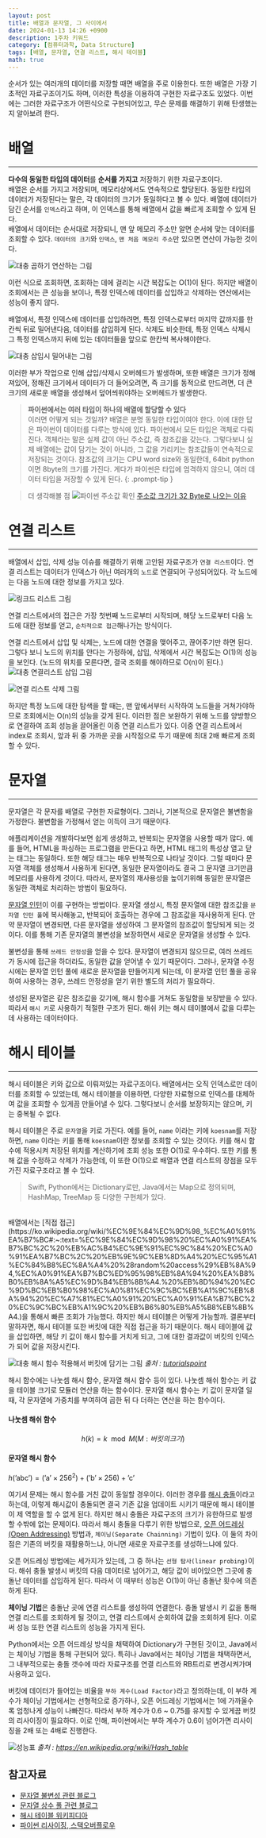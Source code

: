 ```yaml
---
layout: post
title: 배열과 문자열, 그 사이에서
date: 2024-01-13 14:26 +0900
description: 1주차 키워드
category: [컴퓨터과학, Data Structure]
tags: [배열, 문자열, 연결 리스트, 해시 테이블]
math: true
---
```


순서가 있는 여러개의 데이터를 저장할 때면 배열을 주로 이용한다. 
또한 배열은 가장 기초적인 자료구조이기도 하며,
이러한 특성을 이용하여 구현한 자료구조도 있었다.
이번에는 그러한 자료구조가 어떤식으로 구현되어있고, 무슨 문제를 해결하기 위해 탄생했는지 알아보려 한다.

# 배열
---

**다수의 동일한 타입의 데이터**를 **순서를 가지고** 저장하기 위한 자료구조이다.  
배열은 순서를 가지고 저장되며, 메모리상에서도 연속적으로 할당된다.
동일한 타입의 데이터가 저장된다는 말은, 각 데이터의 크기가 동일하다고 볼 수 있다.
배열에 데이터가 담긴 순서를 `인덱스`라고 하며, 이 인덱스를 통해 배열에서 값을 빠르게 조회할 수 있게 된다.  
배열에서 데이터는 순서대로 저장되니, 맨 앞 메모리 주소만 알면 순서에 맞는 데이터를 조회할 수 있다. `데이터의 크기`와 `인덱스`, `맨 처음 메모리 주소`만 있으면 연산이 가능한 것이다.

![대충 곱하기 연산하는 그림](https://koesnam.notion.site/image/https%3A%2F%2Fprod-files-secure.s3.us-west-2.amazonaws.com%2F6e29bccb-b5af-45f7-9726-6b92c3af467e%2F1f802d70-b1a2-4b11-9ec9-a3cdcf3e2ccc%2FUntitled.png?table=block&id=835ead71-7d5b-4f37-a848-ea590c893be2&spaceId=6e29bccb-b5af-45f7-9726-6b92c3af467e&width=2000&userId=&cache=v2)

이런 식으로 조회하면, 조회하는 데에 걸리는 시간 복잡도는 O(1)이 된다.
하지만 배열이 조회에서는 큰 성능을 보이나, 특정 인덱스에 데이터를 삽입하고 삭제하는 연산에서는 성능이 좋지 않다.

배열에서, 특정 인덱스에 데이터를 삽입하려면, 특정 인덱스로부터 마지막 값까지를 한칸씩 뒤로 밀어낸다음, 데이터를 삽입하게 된다.
삭제도 비슷한데, 특정 인덱스 삭제시 그 특정 인덱스까지 뒤에 있는 데이터들을 앞으로 한칸씩 복사해야한다.

![대충 삽입시 밀어내는 그림](https://koesnam.notion.site/image/https%3A%2F%2Fprod-files-secure.s3.us-west-2.amazonaws.com%2F6e29bccb-b5af-45f7-9726-6b92c3af467e%2F086d4774-81c3-4ab2-8fe6-9dc053796e80%2FUntitled.png?table=block&id=d0b4a971-5a70-4402-97d4-f60843236c0f&spaceId=6e29bccb-b5af-45f7-9726-6b92c3af467e&width=2000&userId=&cache=v2)

이러한 부가 작업으로 인해 삽입/삭제시 오버헤드가 발생하며, 또한 배열은 크기가 정해져있어, 정해진 크기에서 데이터가 더 들어오려면,
즉 크기를 동적으로 만드려면, 더 큰 크기의 새로운 배열을 생성해서 덮어씌워야하는 오버헤드가 발생한다.

>**파이썬에서는 여러 타입이 하나의 배열에 할당할 수 있다**  
이러면 어떻게 되는 것일까? 배열은 분명 동일한 타입이여야 한다.
이에 대한 답은 파이썬이 데이터를 다루는 방식에 있다. 파이썬에서 모든 타입은 객체로 다뤄진다. 객체라는 말은 실제 값이 아닌 주소값, 즉 참조값을 갖는다. 그렇다보니 실제 배열에는 값이 담기는 것이 아니라, 그 값을 가리키는 참조값들이 연속적으로 저장되는 것이다. 참조값의 크기는 CPU word size와 동일한데, 64bit python이면 8byte의 크기를 가진다. 게다가 파이썬은 타입에 엄격하지 않으니, 여러 데이터 타입을 저장할 수 있게 된다.
{: .prompt-tip }

> 더 생각해볼 점
![파이썬 주소값 확인](https://koesnam.notion.site/image/https%3A%2F%2Fprod-files-secure.s3.us-west-2.amazonaws.com%2F6e29bccb-b5af-45f7-9726-6b92c3af467e%2Fececa65c-30c9-4c52-a1d2-fc89e9845e6e%2FUntitled.png?table=block&id=07a3cb08-8a0b-46fe-8ebb-2079767ccaef&spaceId=6e29bccb-b5af-45f7-9726-6b92c3af467e&width=2000&userId=&cache=v2)
[주소값 크기가 32 Byte로 나오는 이유](https://stackoverflow.com/questions/52916146/why-does-the-memory-location-for-integers-jump-by-32-bytes#:~:text=A%20structure%20in%20memory%20can%20be%2028%20bytes,that%20their%20start%20address%20are%2032%20bytes%20apart.)

# 연결 리스트
---
배열에서 삽입, 삭제 성능 이슈를 해결하기 위해 고안된 자료구조가 `연결 리스트`이다.
연결 리스트는 데이터가 인덱스가 아닌 여러개의 `노드`로 연결되어 구성되어있다.
각 노드에는 다음 노드에 대한 정보를 가지고 있다.

![링크드 리스트 그림](https://koesnam.notion.site/image/https%3A%2F%2Fprod-files-secure.s3.us-west-2.amazonaws.com%2F6e29bccb-b5af-45f7-9726-6b92c3af467e%2F69094d8f-6ee6-48b6-a668-ca6291a4879c%2FUntitled.png?table=block&id=441053b9-7ee3-4e5a-944a-2bdd1794c9e3&spaceId=6e29bccb-b5af-45f7-9726-6b92c3af467e&width=2000&userId=&cache=v2)

연결 리스트에서의 접근은 가장 첫번째 노드로부터 시작되며,
해당 노드로부터 다음 노드에 대한 정보를 얻고, `순차적으로 접근`해나가는 방식이다.

연결 리스트에서 삽입 및 삭제는, 노드에 대한 연결을 맺어주고, 끊어주기만 하면 된다.
그렇다 보니 노드의 위치를 안다는 가정하에, 삽입, 삭제에서 시간 복잡도는 O(1)의 성능을 보인다.
(노드의 위치를 모른다면, 결국 조회를 해야하므로 O(n)이 된다.)
![대충 연결리스트 삽입 그림](https://koesnam.notion.site/image/https%3A%2F%2Fprod-files-secure.s3.us-west-2.amazonaws.com%2F6e29bccb-b5af-45f7-9726-6b92c3af467e%2F6b5cc3fe-4d38-4a10-9e39-5cbed56be37f%2FUntitled.png?table=block&id=6841c285-00be-4a63-9789-49fb0e673717&spaceId=6e29bccb-b5af-45f7-9726-6b92c3af467e&width=2000&userId=&cache=v2)

![연결 리스트 삭제 그림](https://koesnam.notion.site/image/https%3A%2F%2Fprod-files-secure.s3.us-west-2.amazonaws.com%2F6e29bccb-b5af-45f7-9726-6b92c3af467e%2Fefc297dc-828a-4aa7-bbbb-3caa1434b88d%2FUntitled.png?table=block&id=0debed95-6860-4277-9b1b-405cb12bdbd1&spaceId=6e29bccb-b5af-45f7-9726-6b92c3af467e&width=2000&userId=&cache=v2)

하지만 특정 노드에 대한 탐색을 할 때는, 맨 앞에서부터 시작하여 노드들을 거쳐가야하므로 조회에서는 O(n)의 성능을 갖게 된다. 이러한 점은 보완하기 위해 노드를 양방향으로 연결하여 조회 성능을 끌어올린 이중 연결 리스트가 있다. 이중 연결 리스트에서 index로 조회시, 앞과 뒤 중 가까운 곳을 시작점으로 두기 때문에 최대 2배 빠르게 조회할 수 있다.

# 문자열
---
문자열은 각 문자를 배열로 구현한 자료형이다. 
그러나, 기본적으로 문자열은 불변함을 가정한다. 불변함을 가정해서 얻는 이득이 크기 때문이다.

애플리케이션을 개발하다보면 쉽게 생성하고, 반복되는 문자열을 사용할 때가 많다. 예를 들어, HTML을 파싱하는 프로그램을 만든다고 하면, HTML 태그의 특성상 열고 닫는 태그는 동일하다. 또한 해당 태그는 매우 반복적으로 나타날 것이다. 그럴 때마다 문자열 객체를 생성해서 사용하게 된다면, 동일한 문자열이라도 결국 그 문자열 크기만큼 메모리를 사용하게 것이다.
따라서, 문자열의 재사용성을 높이기위해 동일한 문자열은 동일한 객체로 처리하는 방법이 필요하다.

[문자열 인턴](https://en.wikipedia.org/wiki/String_interning)이 이를 구현하는 방법이다. 문자열 생성시, 특정 문자열에 대한 참조값을 `문자열 인턴 풀`에 복사해놓고, 반복되어 호출하는 경우에 그 참조값을 재사용하게 된다. 만약 문자열이 변경되면, 다른 문자열을 생성하여 그 문자열의 참조값이 할당되게 되는 것이다. 이를 통해 기존 문자열의 불변성을 보장하면서 새로운 문자열을 생성할 수 있다.

불변성을 통해 `쓰레드 안정성`을 얻을 수 있다. 문자열이 변경되지 않으므로, 여러 쓰레드가 동시에 접근을 하더라도, 동일한 값을 얻어낼 수 있기 때문이다.
그러나, 문자열 수정시에는 문자열 인턴 풀에 새로운 문자열을 만들어지게 되는데, 이 문자열 인턴 풀을 공유하여 사용하는 경우, 쓰레드 안정성을 얻기 위한 별도의 처리가 필요하다.

생성된 문자열은 같은 참조값을 갖기에, 해시 함수를 거쳐도 동일함을 보장받을 수 있다. 따라서 `해시 키`로 사용하기 적절한 구조가 된다.
해쉬 키는 해시 테이블에서 값을 다루는 데 사용하는 데이터이다.

# 해시 테이블
---

해시 테이블은 키와 값으로 이뤄져있는 자료구조이다. 배열에서는 오직 인덱스로만 데이터를 조회할 수 있었는데,
해시 테이블을 이용하면, 다양한 자료형으로 인덱스를 대체하여 값을 조회할 수 있게끔 만들어낼 수 있다.
그렇다보니 순서를 보장하지는 않으며, 키는 중복될 수 없다.

해시 테이블은 주로 `문자열`을 키로 가진다. 예를 들어, `name` 이라는 키에 `koesnam`를 저장하면,
`name` 이라는 키를 통해 `koesnam`이란 정보를 조회할 수 있는 것이다. 키를 해시 함수에 적용시켜 저장된 위치를 계산하기에 조회 성능 또한 O(1)로 우수하다.
또한 키를 통해 값을 수정하고 삭제가 가능한데, 이 또한 O(1)으로 배열과 연결 리스트의 장점을 모두 가진 자료구조라고 볼 수 있다.
>Swift, Python에서는 Dictionary로만, Java에서는 Map으로 정의되며, HashMap, TreeMap 등 다양한 구현체가 있다.
  
<br>
배열에서는 [직접 접근](https://ko.wikipedia.org/wiki/%EC%9E%84%EC%9D%98_%EC%A0%91%EA%B7%BC#:~:text=%EC%9E%84%EC%9D%98%20%EC%A0%91%EA%B7%BC%2C%20%EB%AC%B4%EC%9E%91%EC%9C%84%20%EC%A0%91%EA%B7%BC%2C%20%EB%9E%9C%EB%8D%A4%20%EC%95%A1%EC%84%B8%EC%8A%A4%20%28random%20access%29%EB%8A%94,%EC%A0%91%EA%B7%BC%ED%95%98%EB%8A%94%20%EA%B8%B0%EB%8A%A5%EC%9D%B4%EB%8B%A4.%20%EB%8D%94%20%EC%9D%BC%EB%B0%98%EC%A0%81%EC%9C%BC%EB%A1%9C%EB%8A%94%20%EC%A7%81%EC%A0%91%20%EC%A0%91%EA%B7%BC%20%EC%9C%BC%EB%A1%9C%20%EB%B6%80%EB%A5%B8%EB%8B%A4.)을 통해서 빠른 조회가 가능했다. 하지만 해시 테이블은 어떻게 가능할까. 
결론부터 말하자면, 해시 테이블 또한 버킷에 대한 직접 접근을 하기 때문이다.
해시 테이블에 값을 삽입하면, 해당 키 값이 해시 함수를 거치게 되고, 그에 대한 결과값이 버킷의 인덱스가 되어 값을 저장시킨다.

![대충 해시 함수 적용해서 버킷에 담기는 그림](https://www.tutorialspoint.com/data_structures_algorithms/images/hash_function.jpg)
_출처 : [tutorialspoint](https://www.tutorialspoint.com/data_structures_algorithms/hash_data_structure.htm)_

해시 함수에는 나눗셈 해시 함수, 문자열 해시 함수 등이 있다. 나눗셈 해쉬 함수는 키 값을 테이블 크기로 모듈러 연산을 하는 함수이다.
문자열 해시 함수는 키 값이 문자열 일 때, 각 문자열에 가중치를 부여하여 곱한 뒤 다 더하는 연산을 하는 함수이다.
#### 나눗셈 해쉬 함수        
$$ h(k) = k \mod M (M : 버킷의 크기) $$
#### 문자열 해시 함수
$h(\text{'abc'}) = (\text{'a'} \times 256^2) + (\text{'b'} \times 256) + \text{'c'}$

여기서 문제는 해시 함수를 거친 값이 동일할 경우이다. 이러한 경우를 [해시 충돌](https://ko.wikipedia.org/wiki/%ED%95%B4%EC%8B%9C_%EC%B6%A9%EB%8F%8C)이라고 하는데, 이렇게 해시값이 충돌되면 결국 기존 값을 업데이트 시키기 때문에
해시 테이블이 제 역할을 할 수 없게 된다. 하지만 해시 충돌은 자료구조의 크기가 유한하므로 발생할 수밖에 없는 문제이다. 따라서 해시 충돌을 다루기 위한 방법으로, [오픈 어드레싱(Open Addressing)](https://en.wikipedia.org/wiki/Open_addressing) 방법과, `체이닝(Separate Chainning)` 기법이 있다. 이 둘의 차이점은 기존의 버킷을 재활용하느냐, 아니면 새로운 자료구조를 생성하느냐에 있다.

오픈 어드레싱 방법에는 세가지가 있는데, 그 중 하나는 `선형 탐사(linear probing)`이다. 해쉬 충돌 발생시 버킷의 다음 데이터로 넘어가고, 해당 값이 비어있으면 그곳에 충돌난 데이터를 삽입하게 된다. 따라서 이 때부터 성능은 O(1)이 아닌 충돌난 횟수에 의존하게 된다.

**체이닝 기법**은 충돌난 곳에 연결 리스트를 생성하여 연결한다. 충돌 발생시 키 값을 통해 연결 리스트를 조회하게 될 것이고, 연결 리스트에서 순회하여 값을 조회하게 된다. 이로써 성능 또한 연결 리스트의 성능을 가지게 된다.

Python에서는 오픈 어드레싱 방식을 채택하여 Dictionary가 구현된 것이고, Java에서는 체이닝 기법을 통해 구현되어 있다.
특히나 Java에서는 체이닝 기법을 채택하면서, 그 내부적으로는 충돌 갯수에 따라 자료구조를 연결 리스트와 RB트리로 변경시켜가며 사용하고 있다.

버킷에 데이터가 들어있는 비율을 `부하 계수(Load Factor)`라고 정의하는데, 이 부하 계수가 체이닝 기법에서는 선형적으로 증가하나, 오픈 어드레싱 기법에서는 1에 가까울수록 엄청나게 성능이 나빠진다.
따라서 부하 계수가 0.6 ~ 0.75를 유지할 수 있게끔 버킷의 리사이징이 필요하다. 이로 인해, 파이썬에서는 부하 계수가 0.6이 넘어가면 리사이징을 2배 또는 4배로 진행한다.

![성능표](https://upload.wikimedia.org/wikipedia/commons/1/1c/Hash_table_average_insertion_time.png)
_출처 : <https://en.wikipedia.org/wiki/Hash_table>_

## 참고자료
- [문자열 불변성 관련 블로그](https://twinstae.github.io/string-immutable/#:~:text=%EB%AC%B8%EC%9E%90%EC%97%B4%EC%9D%80%20%EC%99%9C%20%EB%B6%88%EB%B3%80%EC%9D%B8%EA%B0%80%3F%201%20%EB%AC%B8%EC%9E%90%EC%97%B4%EC%9D%80%20%EB%B3%B4%ED%86%B5%20%EB%B6%88%EB%B3%80%EC%9E%85%EB%8B%88%EB%8B%A4.%20%EB%8C%80%EB%B6%80%EB%B6%84%EC%9D%98,%EB%A7%90%ED%96%88%EB%93%AF%EC%9D%B4%20%ED%95%A8%EC%88%98%ED%98%95%20%ED%94%84%EB%A1%9C%EA%B7%B8%EB%9E%98%EB%B0%8D%EC%97%90%EC%84%9C%EB%8A%94%20%EC%A0%81%EA%B7%B9%EC%A0%81%EC%9C%BC%EB%A1%9C%20%EB%B6%88%EB%B3%80%20%EC%9E%90%EB%A3%8C%EA%B5%AC%EC%A1%B0%EB%A5%BC%20%EC%93%B4%EB%8B%A4.%20)
- [문자열 상수 풀 관련 블로그](https://velog.io/@ur2e/String%EC%9D%80-%EC%99%9C-%EA%B7%B8%EB%A6%AC%EA%B3%A0-%EC%96%B4%EB%96%BB%EA%B2%8C-%EB%B6%88%EB%B3%80-%EA%B0%9D%EC%B2%B4%EC%9D%B8%EA%B0%80%EC%9A%94-String-Constant-Pool)
- [해시 테이블 위키피디아](https://en.wikipedia.org/wiki/Hash_table)
- [파이썬 리사이징, 스택오버플로우](https://stackoverflow.com/questions/3020514/is-it-possible-to-give-a-python-dict-an-initial-capacity-and-is-it-useful)